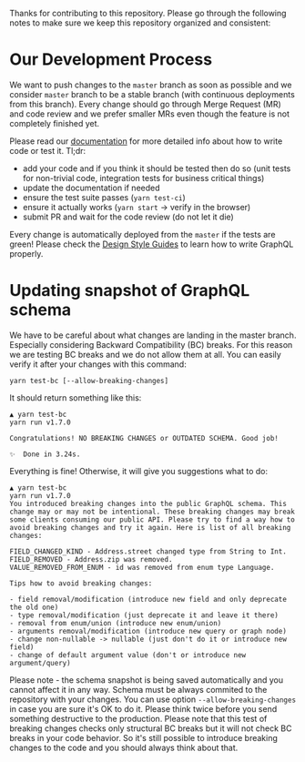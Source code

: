 Thanks for contributing to this repository. Please go through the following notes to make sure we keep this repository organized and consistent:

# Our Development Process

We want to push changes to the `master` branch as soon as possible and we consider `master` branch to be a stable branch (with continuous deployments from this branch). Every change should go through Merge Request (MR) and code review and we prefer smaller MRs even though the feature is not completely finished yet.

Please read our [documentation](https://kiwi.wiki/incubator/universe/) for more detailed info about how to write code or test it. Tl;dr:

- add your code and if you think it should be tested then do so (unit tests for non-trivial code, integration tests for business critical things)
- update the documentation if needed
- ensure the test suite passes (`yarn test-ci`)
- ensure it actually works (`yarn start` -> verify in the browser)
- submit PR and wait for the code review (do not let it die)

Every change is automatically deployed from the `master` if the tests are green! Please check the [Design Style Guides](https://kiwi.wiki/incubator/universe/docs/design-style-guides/) to learn how to write GraphQL properly.

# Updating snapshot of GraphQL schema

We have to be careful about what changes are landing in the master branch. Especially considering Backward Compatibility (BC) breaks. For this reason we are testing BC breaks and we do not allow them at all. You can easily verify it after your changes with this command:

```
yarn test-bc [--allow-breaking-changes]
```

It should return something like this:

```
▲ yarn test-bc
yarn run v1.7.0

Congratulations! NO BREAKING CHANGES or OUTDATED SCHEMA. Good job!

✨  Done in 3.24s.
```

Everything is fine! Otherwise, it will give you suggestions what to do:

```
▲ yarn test-bc
yarn run v1.7.0
You introduced breaking changes into the public GraphQL schema. This change may or may not be intentional. These breaking changes may break some clients consuming our public API. Please try to find a way how to avoid breaking changes and try it again. Here is list of all breaking changes:

FIELD_CHANGED_KIND - Address.street changed type from String to Int.
FIELD_REMOVED - Address.zip was removed.
VALUE_REMOVED_FROM_ENUM - id was removed from enum type Language.

Tips how to avoid breaking changes:

- field removal/modification (introduce new field and only deprecate the old one)
- type removal/modification (just deprecate it and leave it there)
- removal from enum/union (introduce new enum/union)
- arguments removal/modification (introduce new query or graph node)
- change non-nullable -> nullable (just don't do it or introduce new field)
- change of default argument value (don't or introduce new argument/query)
```

Please note - the schema snapshot is being saved automatically and you cannot affect it in any way. Schema must be always commited to the repository with your changes. You can use option `--allow-breaking-changes` in case you are sure it's OK to do it. Please think twice before you send something destructive to the production. Please note that this test of breaking changes checks only structural BC breaks but it will not check BC breaks in your code behavior. So it's still possible to introduce breaking changes to the code and you should always think about that.
